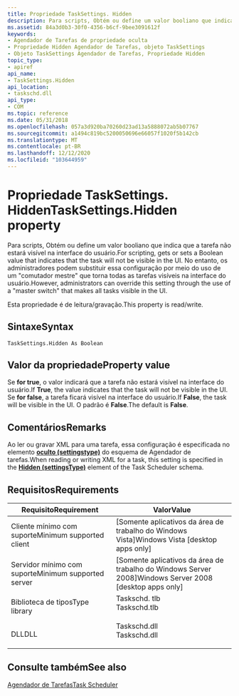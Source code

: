 ```yaml
---
title: Propriedade TaskSettings. Hidden
description: Para scripts, Obtém ou define um valor booliano que indica que a tarefa não estará visível na interface do usuário.
ms.assetid: 84a3d0b3-30f0-4356-b6cf-9bee3091612f
keywords:
- Agendador de Tarefas de propriedade oculta
- Propriedade Hidden Agendador de Tarefas, objeto TaskSettings
- Objeto TaskSettings Agendador de Tarefas, Propriedade Hidden
topic_type:
- apiref
api_name:
- TaskSettings.Hidden
api_location:
- taskschd.dll
api_type:
- COM
ms.topic: reference
ms.date: 05/31/2018
ms.openlocfilehash: 057a3d920ba70260d23ad13a5888072ab5b07767
ms.sourcegitcommit: a1494c819bc5200050696e66057f1020f5b142cb
ms.translationtype: MT
ms.contentlocale: pt-BR
ms.lasthandoff: 12/12/2020
ms.locfileid: "103644959"
---
```

# <a name="tasksettingshidden-property"></a><span data-ttu-id="3b7ee-106">Propriedade TaskSettings. Hidden</span><span class="sxs-lookup"><span data-stu-id="3b7ee-106">TaskSettings.Hidden property</span></span>

<span data-ttu-id="3b7ee-107">Para scripts, Obtém ou define um valor booliano que indica que a tarefa não estará visível na interface do usuário.</span><span class="sxs-lookup"><span data-stu-id="3b7ee-107">For scripting, gets or sets a Boolean value that indicates that the task will not be visible in the UI.</span></span> <span data-ttu-id="3b7ee-108">No entanto, os administradores podem substituir essa configuração por meio do uso de um "comutador mestre" que torna todas as tarefas visíveis na interface do usuário.</span><span class="sxs-lookup"><span data-stu-id="3b7ee-108">However, administrators can override this setting through the use of a "master switch" that makes all tasks visible in the UI.</span></span>

<span data-ttu-id="3b7ee-109">Esta propriedade é de leitura/gravação.</span><span class="sxs-lookup"><span data-stu-id="3b7ee-109">This property is read/write.</span></span>

## <a name="syntax"></a><span data-ttu-id="3b7ee-110">Sintaxe</span><span class="sxs-lookup"><span data-stu-id="3b7ee-110">Syntax</span></span>


```VB
TaskSettings.Hidden As Boolean
```



## <a name="property-value"></a><span data-ttu-id="3b7ee-111">Valor da propriedade</span><span class="sxs-lookup"><span data-stu-id="3b7ee-111">Property value</span></span>

<span data-ttu-id="3b7ee-112">Se **for true**, o valor indicará que a tarefa não estará visível na interface do usuário.</span><span class="sxs-lookup"><span data-stu-id="3b7ee-112">If **True**, the value indicates that the task will not be visible in the UI.</span></span> <span data-ttu-id="3b7ee-113">Se **for false**, a tarefa ficará visível na interface do usuário.</span><span class="sxs-lookup"><span data-stu-id="3b7ee-113">If **False**, the task will be visible in the UI.</span></span> <span data-ttu-id="3b7ee-114">O padrão é **False**.</span><span class="sxs-lookup"><span data-stu-id="3b7ee-114">The default is **False**.</span></span>

## <a name="remarks"></a><span data-ttu-id="3b7ee-115">Comentários</span><span class="sxs-lookup"><span data-stu-id="3b7ee-115">Remarks</span></span>

<span data-ttu-id="3b7ee-116">Ao ler ou gravar XML para uma tarefa, essa configuração é especificada no elemento [**oculto (settingstype)**](taskschedulerschema-hidden-settingstype-element.md) do esquema de Agendador de tarefas.</span><span class="sxs-lookup"><span data-stu-id="3b7ee-116">When reading or writing XML for a task, this setting is specified in the [**Hidden (settingsType)**](taskschedulerschema-hidden-settingstype-element.md) element of the Task Scheduler schema.</span></span>

## <a name="requirements"></a><span data-ttu-id="3b7ee-117">Requisitos</span><span class="sxs-lookup"><span data-stu-id="3b7ee-117">Requirements</span></span>



| <span data-ttu-id="3b7ee-118">Requisito</span><span class="sxs-lookup"><span data-stu-id="3b7ee-118">Requirement</span></span> | <span data-ttu-id="3b7ee-119">Valor</span><span class="sxs-lookup"><span data-stu-id="3b7ee-119">Value</span></span> |
|-------------------------------------|-----------------------------------------------------------------------------------------|
| <span data-ttu-id="3b7ee-120">Cliente mínimo com suporte</span><span class="sxs-lookup"><span data-stu-id="3b7ee-120">Minimum supported client</span></span><br/> | <span data-ttu-id="3b7ee-121">\[Somente aplicativos da área de trabalho do Windows Vista\]</span><span class="sxs-lookup"><span data-stu-id="3b7ee-121">Windows Vista \[desktop apps only\]</span></span><br/>                                          |
| <span data-ttu-id="3b7ee-122">Servidor mínimo com suporte</span><span class="sxs-lookup"><span data-stu-id="3b7ee-122">Minimum supported server</span></span><br/> | <span data-ttu-id="3b7ee-123">\[Somente aplicativos da área de trabalho do Windows Server 2008\]</span><span class="sxs-lookup"><span data-stu-id="3b7ee-123">Windows Server 2008 \[desktop apps only\]</span></span><br/>                                    |
| <span data-ttu-id="3b7ee-124">Biblioteca de tipos</span><span class="sxs-lookup"><span data-stu-id="3b7ee-124">Type library</span></span><br/>             | <dl> <span data-ttu-id="3b7ee-125"><dt>Taskschd. tlb</dt></span><span class="sxs-lookup"><span data-stu-id="3b7ee-125"><dt>Taskschd.tlb</dt></span></span> </dl> |
| <span data-ttu-id="3b7ee-126">DLL</span><span class="sxs-lookup"><span data-stu-id="3b7ee-126">DLL</span></span><br/>                      | <dl> <span data-ttu-id="3b7ee-127"><dt>Taskschd.dll</dt></span><span class="sxs-lookup"><span data-stu-id="3b7ee-127"><dt>Taskschd.dll</dt></span></span> </dl> |



## <a name="see-also"></a><span data-ttu-id="3b7ee-128">Consulte também</span><span class="sxs-lookup"><span data-stu-id="3b7ee-128">See also</span></span>

<dl> <dt>

[<span data-ttu-id="3b7ee-129">Agendador de Tarefas</span><span class="sxs-lookup"><span data-stu-id="3b7ee-129">Task Scheduler</span></span>](task-scheduler-start-page.md)
</dt> </dl>

 

 





